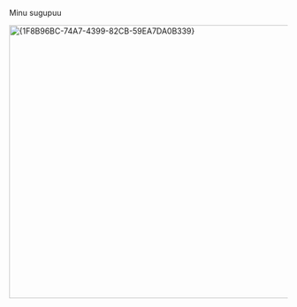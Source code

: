 Minu sugupuu

<img width="766" height="494" alt="{1F8B96BC-74A7-4399-82CB-59EA7DA0B339}" src="https://github.com/user-attachments/assets/5685ba6f-d27d-40c2-b46a-4c43cc191f95" />


